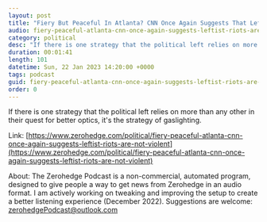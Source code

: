 ```yaml
---
layout: post
title: "Fiery But Peaceful In Atlanta? CNN Once Again Suggests That Leftist Riots Are Not Violent"
audio: fiery-peaceful-atlanta-cnn-once-again-suggests-leftist-riots-are-not-violent-0
category: political
desc: "If there is one strategy that the political left relies on more than any other in their quest for better optics, it's the strategy of gaslighting."
duration: 00:01:41
length: 101
datetime: Sun, 22 Jan 2023 14:20:00 +0000
tags: podcast
guid: fiery-peaceful-atlanta-cnn-once-again-suggests-leftist-riots-are-not-violent-0
order: 0
---
```

If there is one strategy that the political left relies on more than any other in their quest for better optics, it's the strategy of gaslighting.

Link: [https://www.zerohedge.com/political/fiery-peaceful-atlanta-cnn-once-again-suggests-leftist-riots-are-not-violent](https://www.zerohedge.com/political/fiery-peaceful-atlanta-cnn-once-again-suggests-leftist-riots-are-not-violent)

About: The Zerohedge Podcast is a non-commercial, automated program, designed to give people a way to get news from Zerohedge in an audio format.  I am actively working on tweaking and improving the setup to create a better listening experience (December 2022).  Suggestions are welcome: [zerohedgePodcast@outlook.com](mailto:zerohedgePodcast@outlook.com)